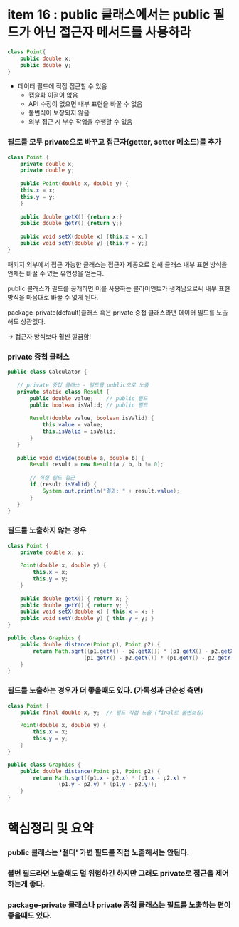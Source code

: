 # item 16 : public 클래스에서는 public 필드가 아닌 접근자 메서드를 사용하라


```java
class Point{
    public double x;
    public double y;
}
```
- 데이터 필드에 직접 접근할 수 있음
  - 캡슐화 이점이 없음
  - API 수정이 없으면 내부 표현을 바꿀 수 없음
  - 불변식이 보장되지 않음
  - 외부 접근 시 부수 작업을 수행할 수 없음

### 필드를 모두 private으로 바꾸고 접근자(getter, setter 메소드)를 추가
```java
class Point {
    private double x;
    private double y;
    
    public Point(double x, double y) {
    this.x = x;
    this.y = y;
    }
    
    public double getX() {return x;}
    public double getY() {return y;}
    
    public void setX(double x) {this.x = x;}
    public void setY(double y) {this.y = y;}
}
```
패키지 외부에서 접근 가능한 클래스는 접근자 제공으로 인해 클래스 내부 표현 방식을 언제든 바꿀 수 있는 유연성을 얻는다.

public 클래스가 필드를 공개하면 이를 사용하는 클라이언트가 생겨남으로써 내부 표현 방식을 마음대로 바꿀 수 없게 된다.

package-private(default)클래스 혹은 private 중첩 클래스라면 데이터 필드를 노출해도 상관없다.

→ 접근자 방식보다 훨씬 깔끔함!

### private 중첩 클래스
```java
public class Calculator {
   
   // private 중첩 클래스 - 필드를 public으로 노출
   private static class Result {
       public double value;    // public 필드
       public boolean isValid; // public 필드
       
       Result(double value, boolean isValid) {
           this.value = value;
           this.isValid = isValid;
       }
   }
   
   public void divide(double a, double b) {
       Result result = new Result(a / b, b != 0);
       
       // 직접 필드 접근
       if (result.isValid) {
           System.out.println("결과: " + result.value);
       }
   }
}
```

### 필드를 노출하지 않는 경우
```java
class Point {
    private double x, y;
    
    Point(double x, double y) {
        this.x = x;
        this.y = y;
    }
    
    public double getX() { return x; }
    public double getY() { return y; }
    public void setX(double x) { this.x = x; }
    public void setY(double y) { this.y = y; }
}

public class Graphics {
    public double distance(Point p1, Point p2) {
        return Math.sqrt((p1.getX() - p2.getX()) * (p1.getX() - p2.getX()) + 
                        (p1.getY() - p2.getY()) * (p1.getY() - p2.getY()));
    }
}
```

### 필드를 노출하는 경우가 더 좋을때도 있다. (가독성과 단순성 측면)
```java
class Point {
    public final double x, y;  // 필드 직접 노출 (final로 불변보장)

    Point(double x, double y) {
        this.x = x;
        this.y = y;
    }
}

public class Graphics {
    public double distance(Point p1, Point p2) {
        return Math.sqrt((p1.x - p2.x) * (p1.x - p2.x) +
                (p1.y - p2.y) * (p1.y - p2.y));
    }
}
```

# 핵심정리 및 요약
### public 클래스는 '절대' 가변 필드를 직접 노출해서는 안된다.
### 불변 필드라면 노출해도 덜 위험하긴 하지만 그래도 private로 접근을 제어하는게 좋다.
### package-private 클래스나 private 중첩 클래스는 필드를 노출하는 편이 좋을때도 있다.